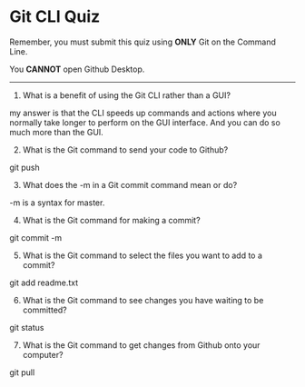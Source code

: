 # Git CLI Quiz

Remember, you must submit this quiz using **ONLY** Git on the Command Line.

You **CANNOT** open Github Desktop.

---

1. What is a benefit of using the Git CLI rather than a GUI?

<!-- Write your answer here -->

my answer is that the CLI speeds up commands and actions where you normally take longer to perform on the GUI interface. And you can do so much more than the GUI.

2. What is the Git command to send your code to Github?

<!-- Write your answer here -->

git push <REMOTENAME> <BRANCH>

3. What does the -m in a Git commit command mean or do?

<!-- Write your answer here -->

-m is a syntax for master.

4. What is the Git command for making a commit?

<!-- Write your answer here -->

git commit -m

5. What is the Git command to select the files you want to add to a commit?

<!-- Write your answer here -->

git add readme.txt

6. What is the Git command to see changes you have waiting to be committed?

<!-- Write your answer here -->

git status

7. What is the Git command to get changes from Github onto your computer?

<!-- Write your answer here -->

git pull <ORIGIN> <MASTER>
